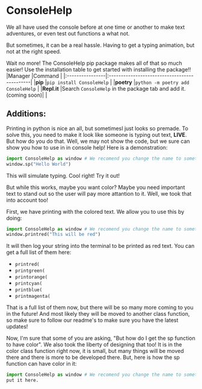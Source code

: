 # ConsoleHelp

We all have used the console before at one time or another to make text adventures, or even test out functions a what not.

But sometimes, it can be a real hassle. Having to get a typing animation, but not at the right speed. 

Wait no more! The ConsoleHelp pip package makes all of that so much easier! Use the installation table to get started with installing the package!!
|Manager          |Command                                       |
|:----------------|:---------------------------------------------|
|**pip**          |`pip install ConsoleHelp`                          |
|**poetry**       |`python -m poetry add ConsoleHelp`                 |
|**Repl.it**      |Search `ConsoleHelp` in the package tab and add it.(coming soon)|     |

## Additions:
 
Printing in python is nice an all, but sometimesI just looks so premade. To solve this, you need to make it look like someone is typing out text, **LIVE**. But how do you do that. Well, we may not show the code, but we sure can show you how to use in in console help! Here is a demonstration:

``` python
import ConsoleHelp as window # We recomend you change the name to something that is not ConsoleHelp
window.sp("Hello World")
```

This will simulate typing. Cool right! Try it out!

But while this works, maybe you want color? Maybe you need important text to stand out so the user will pay more attantion to it. Well, we took that into account too! 

First, we have printing with the colored text. We allow you to use this by doing:
```python
import ConsoleHelp as window # We recomend you change the name to something that is not ConsoleHelp
window.printred("This will be red")
```

It will then log your string into the terminal to be printed as red text. You can get a full list of them here:

* `printred(`
* `printgreen(`
* `printorange(`
* `printcyan(`
* `printblue(`
* `printmagenta(`

That is a full list of them now, but there will be so many more coming to you in the future! And most likely they will be moved to another class function, so make sure to follow our readme's to make sure you have the latest updates!

Now, I'm sure that some of you are asking, "But how do I get the sp function to have color". We also took the liberty of designing that too! It is in the color class function right now, it is small, but many things will be moved there and there is more to be developed there. But, here is how the sp function can have color in it:
``` python
import ConsoleHelp as window # We recomend you change the name to something that is not ConsoleHelp
put it here.
```
